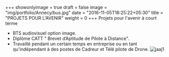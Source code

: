 +++
showonlyimage = true
draft = false
image = "img/portfolio/Annecy/bus.jpg"
date = "2016-11-05T18:25:22+05:30"
title = "PROJETS POUR L'AVENIR"
weight = 0
+++
Projets pour l'avenir à court terme
- BTS audiovisuel option image. 
- Diplôme CATT " Brevet d’Aptitude de Pilote à Distance".
- Travaillé pendant un certain temps en entreprise ou en tant qu'indépendant à des postes de Cadreur et Télé pilote de Drone.
![jaaj1](img/portfolio/Annecy/bus.jpg)

